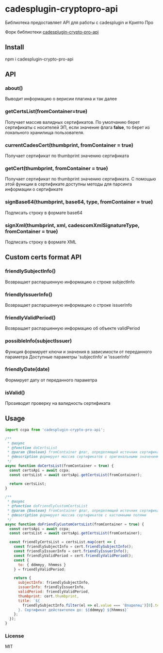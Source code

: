 # cadesplugin-cryptopro-api

Библиотека предоставляет API для работы c cadesplugin и Крипто Про

Форк библиотеки [cadesplugin-crypto-pro-api](https://github.com/smodean/cadesplugin-crypto-pro-api)

## Install

npm i cadesplugin-crypto-pro-api

## API

### about()

Выводит информацию о верисии плагина и так далее

### getCertsList(fromContainer=true)

Получает массив валидных сертификатов. По умолчанию берет сертификаты с носителей ЭП, если значение флага **false**, то берет из локального хранилища пользователя.

### currentCadesCert(thumbprint, fromContainer = true)

Получает сертификат по thumbprint значению сертификата

### getCert(thumbprint, fromContainer = true)

Получает сертификат по thumbprint значению сертификата.
С помощью этой функции в сертификате доступны методы для парсинга информации о сертификате

### signBase64(thumbprint, base64, type, fromContainer = true)

Подписать строку в формате base64

### signXml(thumbprint, xml, cadescomXmlSignatureType, fromContainer = true)

Подписать строку в формате XML

## Custom certs format API

### friendlySubjectInfo()

Возвращает распаршенную информацию о строке subjectInfo

### friendlyIssuerInfo()

Возвращает распаршенную информацию о строке issuerInfo

### friendlyValidPeriod()

Возвращает распаршенную информацию об объекте validPeriod

### possibleInfo(subjectIssuer)

Функция формирует ключи и значения в зависимости от переданного параметра
Доступные параметры 'subjectInfo' и 'issuerInfo'

### friendlyDate(date)

Формирует дату от переданного параметра

### isValid()

Прозиводит проверку на валидность сертификата

## Usage

```js
import ccpa from 'cadesplugin-crypto-pro-api';

/**
 * @async
 * @function doCertsList
 * @param {Boolean} fromContainer флаг, определяющий источник сертификата. По умолчанию - с носителя
 * @description формирует массив сертификатов с оригинальными значениями
 */
async function doCertsList(fromContainer = true) {
  const certsApi = await ccpa;
  const certsList = await certsApi.getCertsList(fromContainer);

  return certsList;
}

/**
 * @async
 * @function doFriendlyCustomCertsList
 * @param {Boolean} fromContainer флаг, определяющий источник сертификата. По умолчанию - с носителя
 * @description формирует массив сертификатов с кастомными полями
 */
async function doFriendlyCustomCertsList(fromContainer = true) {
  const certsApi = await ccpa;
  const certsList = await certsApi.getCertsList(fromContainer);

  const friendlyCertsList = certsList.map(cert => {
    const friendlySubjectInfo = cert.friendlySubjectInfo();
    const friendlyIssuerInfo = cert.friendlyIssuerInfo();
    const friendlyValidPeriod = cert.friendlyValidPeriod();
    const {
      to: { ddmmyy, hhmmss }
    } = friendlyValidPeriod;

    return {
      subjectInfo: friendlySubjectInfo,
      issuerInfo: friendlyIssuerInfo,
      validPeriod: friendlyValidPeriod,
      thumbprint: cert.thumbprint,
      title: `${
        friendlySubjectInfo.filter(el => el.value === 'Владелец')[0].text
      }. Сертификат действителен до: ${ddmmyy} ${hhmmss}`
    };
  });
}
```

### License

MIT
